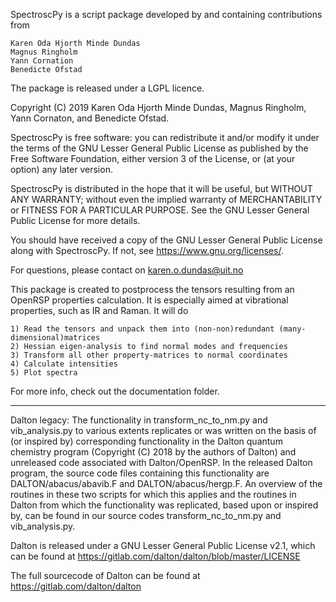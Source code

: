 SpectroscPy is a script package developed by and containing contributions from

    Karen Oda Hjorth Minde Dundas
    Magnus Ringholm
    Yann Cornation
    Benedicte Ofstad

The package is released under a LGPL licence.

Copyright (C) 2019 Karen Oda Hjorth Minde Dundas, Magnus Ringholm, Yann Cornaton, and Benedicte Ofstad.

SpectroscPy is free software: you can redistribute it and/or modify it under the terms of the GNU Lesser General Public License as published by the Free Software Foundation, either version 3 of the License, or (at your option) any later version.

SpectroscPy is distributed in the hope that it will be useful, but WITHOUT ANY WARRANTY; without even the implied warranty of MERCHANTABILITY or FITNESS FOR A PARTICULAR PURPOSE.  See the GNU Lesser General Public License for more details.

You should have received a copy of the GNU Lesser General Public License along with SpectroscPy.  If not, see https://www.gnu.org/licenses/.

For questions, please contact on karen.o.dundas@uit.no

This package is created to postprocess the tensors resulting from an OpenRSP properties calculation.
It is especially aimed at vibrational properties, such as IR and Raman.
It will do

    1) Read the tensors and unpack them into (non-non)redundant (many-dimensional)matrices
    2) Hessian eigen-analysis to find normal modes and frequencies
    3) Transform all other property-matrices to normal coordinates
    4) Calculate intensities
    5) Plot spectra

For more info, check out the documentation folder.

*****************************************************************************************************
Dalton legacy:
The functionality in transform_nc_to_nm.py and vib_analysis.py to various extents replicates or was written on the basis of (or inspired by) corresponding functionality in the Dalton quantum chemistry program (Copyright (C) 2018 by the authors of Dalton) and unreleased code associated with Dalton/OpenRSP. In the released Dalton program, the source code files containing this functionality are DALTON/abacus/abavib.F and DALTON/abacus/hergp.F. An overview of the routines in these two scripts for which this applies and the routines in Dalton from which the functionality was replicated, based upon or inspired by, can be found in our source codes transform_nc_to_nm.py and vib_analysis.py.

Dalton is released under a GNU Lesser General Public License v2.1, which can be found at
https://gitlab.com/dalton/dalton/blob/master/LICENSE

The full sourcecode of Dalton can be found at https://gitlab.com/dalton/dalton
